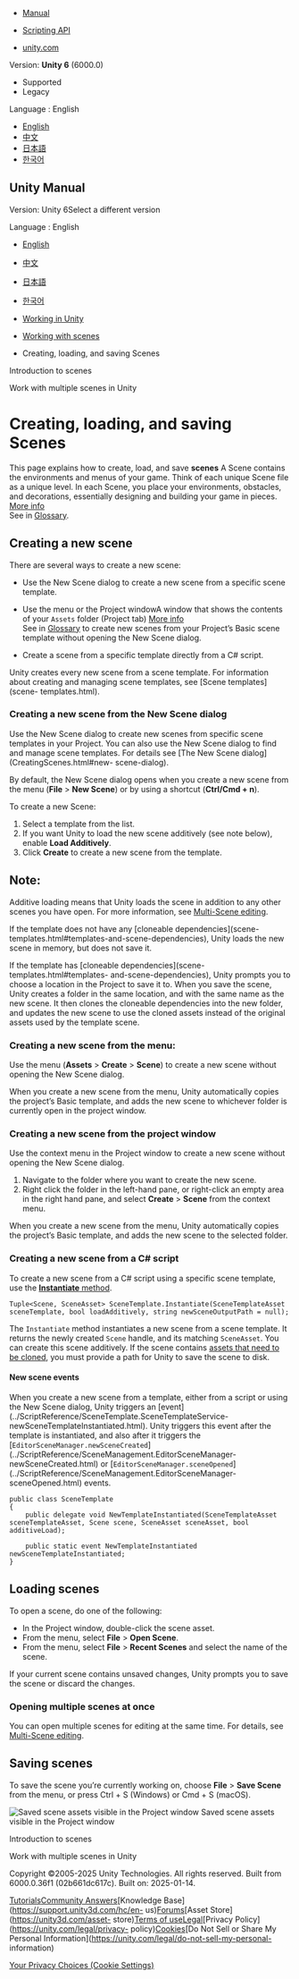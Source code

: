 [](https://docs.unity3d.com)

  * [Manual](../Manual/index.html)
  * [Scripting API](../ScriptReference/index.html)

  * [unity.com](https://unity.com/)

Version: **Unity 6** (6000.0)

  * Supported
  * Legacy

Language : English

  * [English](/Manual/scenes-working-with.html)
  * [中文](/cn/current/Manual/scenes-working-with.html)
  * [日本語](/ja/current/Manual/scenes-working-with.html)
  * [한국어](/kr/current/Manual/scenes-working-with.html)

[](https://docs.unity3d.com)

## Unity Manual

Version: Unity 6Select a different version

Language : English

  * [English](/Manual/scenes-working-with.html)
  * [中文](/cn/current/Manual/scenes-working-with.html)
  * [日本語](/ja/current/Manual/scenes-working-with.html)
  * [한국어](/kr/current/Manual/scenes-working-with.html)

  * [Working in Unity](working-in-unity.html)
  * [Working with scenes](working-with-scenes.html)
  * Creating, loading, and saving Scenes

[](CreatingScenes.html)

Introduction to scenes

[](MultiSceneEditing.html)

Work with multiple scenes in Unity

# Creating, loading, and saving Scenes

This page explains how to create, load, and save **scenes** A Scene contains
the environments and menus of your game. Think of each unique Scene file as a
unique level. In each Scene, you place your environments, obstacles, and
decorations, essentially designing and building your game in pieces. [More
info](CreatingScenes.html)  
See in [Glossary](Glossary.html#Scene).

## Creating a new scene

There are several ways to create a new scene:

  * Use the New Scene dialog to create a new scene from a specific scene template.
  * Use the menu or the Project windowA window that shows the contents of your `Assets` folder (Project tab) [More info](ProjectView.html)  
See in [Glossary](Glossary.html#Projectwindow) to create new scenes from your
Project’s Basic scene template without opening the New Scene dialog.

  * Create a scene from a specific template directly from a C# script.

Unity creates every new scene from a scene template. For information about
creating and managing scene templates, see [Scene templates](scene-
templates.html).

### Creating a new scene from the New Scene dialog

Use the New Scene dialog to create new scenes from specific scene templates in
your Project. You can also use the New Scene dialog to find and manage scene
templates. For details see [The New Scene dialog](CreatingScenes.html#new-
scene-dialog).

By default, the New Scene dialog opens when you create a new scene from the
menu (**File** > **New Scene**) or by using a shortcut (**Ctrl/Cmd + n**).

To create a new Scene:

  1. Select a template from the list.
  2. If you want Unity to load the new scene additively (see note below), enable **Load Additively**.
  3. Click **Create** to create a new scene from the template.

**Note:**  
---  
Additive loading means that Unity loads the scene in addition to any other
scenes you have open. For more information, see [Multi-Scene
editing](MultiSceneEditing.html).  
  
If the template does not have any [cloneable dependencies](scene-
templates.html#templates-and-scene-dependencies), Unity loads the new scene in
memory, but does not save it.

If the template has [cloneable dependencies](scene-templates.html#templates-
and-scene-dependencies), Unity prompts you to choose a location in the Project
to save it to. When you save the scene, Unity creates a folder in the same
location, and with the same name as the new scene. It then clones the
cloneable dependencies into the new folder, and updates the new scene to use
the cloned assets instead of the original assets used by the template scene.

### Creating a new scene from the menu:

Use the menu (**Assets** > **Create** > **Scene**) to create a new scene
without opening the New Scene dialog.

When you create a new scene from the menu, Unity automatically copies the
project’s Basic template, and adds the new scene to whichever folder is
currently open in the project window.

### Creating a new scene from the project window

Use the context menu in the Project window to create a new scene without
opening the New Scene dialog.

  1. Navigate to the folder where you want to create the new scene.
  2. Right click the folder in the left-hand pane, or right-click an empty area in the right hand pane, and select **Create** > **Scene** from the context menu.

When you create a new scene from the menu, Unity automatically copies the
project’s Basic template, and adds the new scene to the selected folder.

### Creating a new scene from a C# script

To create a new scene from a C# script using a specific scene template, use
the [**Instantiate**
method](../ScriptReference/SceneTemplate.SceneTemplateService.Instantiate.html).

    
    
    Tuple<Scene, SceneAsset> SceneTemplate.Instantiate(SceneTemplateAsset sceneTemplate, bool loadAdditively, string newSceneOutputPath = null);
    

The `Instantiate` method instantiates a new scene from a scene template. It
returns the newly created `Scene` handle, and its matching `SceneAsset`. You
can create this scene additively. If the scene contains [assets that need to
be cloned](scene-templates.html#templates-and-scene-dependencies), you must
provide a path for Unity to save the scene to disk.

#### New scene events

When you create a new scene from a template, either from a script or using the
New Scene dialog, Unity triggers an
[event](../ScriptReference/SceneTemplate.SceneTemplateService-
newSceneTemplateInstantiated.html). Unity triggers this event after the
template is instantiated, and also after it triggers the
[`EditorSceneManager.newSceneCreated`](../ScriptReference/SceneManagement.EditorSceneManager-
newSceneCreated.html) or
[`EditorSceneManager.sceneOpened`](../ScriptReference/SceneManagement.EditorSceneManager-
sceneOpened.html) events.

    
    
    public class SceneTemplate
    {
        public delegate void NewTemplateInstantiated(SceneTemplateAsset sceneTemplateAsset, Scene scene, SceneAsset sceneAsset, bool additiveLoad);
    
        public static event NewTemplateInstantiated newSceneTemplateInstantiated;
    }
    

## Loading scenes

To open a scene, do one of the following:

  * In the Project window, double-click the scene asset.
  * From the menu, select **File** > **Open Scene**.
  * From the menu, select **File** > **Recent Scenes** and select the name of the scene.

If your current scene contains unsaved changes, Unity prompts you to save the
scene or discard the changes.

### Opening multiple scenes at once

You can open multiple scenes for editing at the same time. For details, see
[Multi-Scene editing](MultiSceneEditing.html).

## Saving scenes

To save the scene you’re currently working on, choose **File** > **Save
Scene** from the menu, or press Ctrl + S (Windows) or Cmd + S (macOS).

![Saved scene assets visible in the Project
window](../uploads/Main/SceneAssetsInProjectView_01.png) Saved scene assets
visible in the Project window

[](CreatingScenes.html)

Introduction to scenes

[](MultiSceneEditing.html)

Work with multiple scenes in Unity

Copyright ©2005-2025 Unity Technologies. All rights reserved. Built from
6000.0.36f1 (02b661dc617c). Built on: 2025-01-14.

[Tutorials](https://learn.unity.com/)[Community
Answers](https://answers.unity3d.com)[Knowledge
Base](https://support.unity3d.com/hc/en-
us)[Forums](https://forum.unity3d.com)[Asset Store](https://unity3d.com/asset-
store)[Terms of
use](https://docs.unity3d.com/Manual/TermsOfUse.html)[Legal](https://unity.com/legal)[Privacy
Policy](https://unity.com/legal/privacy-
policy)[Cookies](https://unity.com/legal/cookie-policy)[Do Not Sell or Share
My Personal Information](https://unity.com/legal/do-not-sell-my-personal-
information)

[Your Privacy Choices (Cookie Settings)](javascript:void\(0\);)

